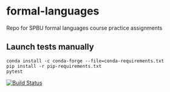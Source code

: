 # formal-languages
Repo for SPBU formal languages course practice assignments
## Launch tests manually  
```
conda install -c conda-forge --file=conda-requirements.txt
pip install -r pip-requirements.txt  
pytest
```
[![Build Status](https://travis-ci.com/nikitavlaev/formal-languages.svg?branch=task01)](https://travis-ci.com/nikitavlaev/formal-languages)
